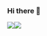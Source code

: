 ### Hi there 👋

<div style="display:flex;">
<img src="https://github-readme-stats-c1qdp40l4-erenkan.vercel.app/api?username=erenkan&theme=radical&count_private=true&show_icons=true">
<img src="https://github-readme-stats-c1qdp40l4-erenkan.vercel.app/api/top-langs/?username=erenkan&theme=radical&layout=compact&show_icons=true&hide=html,css">
</div>

<!--
**erenkan/erenkan** is a ✨ _special_ ✨ repository because its `README.md` (this file) appears on your GitHub profile.

Here are some ideas to get you started:

- 🔭 I’m currently working on ...
- 🌱 I’m currently learning ...
- 👯 I’m looking to collaborate on ...
- 🤔 I’m looking for help with ...
- 💬 Ask me about ...
- 📫 How to reach me: ...
- 😄 Pronouns: ...
- ⚡ Fun fact: ...
-->
